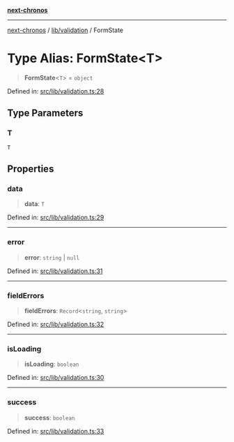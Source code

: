 [**next-chronos**](../../../README.md)

***

[next-chronos](../../../README.md) / [lib/validation](../README.md) / FormState

# Type Alias: FormState\<T\>

> **FormState**\<`T`\> = `object`

Defined in: [src/lib/validation.ts:28](https://github.com/Bababum95/next-chronos/blob/41860730c8dd12c16699269e1eee86402c8d1a9f/src/lib/validation.ts#L28)

## Type Parameters

### T

`T`

## Properties

### data

> **data**: `T`

Defined in: [src/lib/validation.ts:29](https://github.com/Bababum95/next-chronos/blob/41860730c8dd12c16699269e1eee86402c8d1a9f/src/lib/validation.ts#L29)

***

### error

> **error**: `string` \| `null`

Defined in: [src/lib/validation.ts:31](https://github.com/Bababum95/next-chronos/blob/41860730c8dd12c16699269e1eee86402c8d1a9f/src/lib/validation.ts#L31)

***

### fieldErrors

> **fieldErrors**: `Record`\<`string`, `string`\>

Defined in: [src/lib/validation.ts:32](https://github.com/Bababum95/next-chronos/blob/41860730c8dd12c16699269e1eee86402c8d1a9f/src/lib/validation.ts#L32)

***

### isLoading

> **isLoading**: `boolean`

Defined in: [src/lib/validation.ts:30](https://github.com/Bababum95/next-chronos/blob/41860730c8dd12c16699269e1eee86402c8d1a9f/src/lib/validation.ts#L30)

***

### success

> **success**: `boolean`

Defined in: [src/lib/validation.ts:33](https://github.com/Bababum95/next-chronos/blob/41860730c8dd12c16699269e1eee86402c8d1a9f/src/lib/validation.ts#L33)
